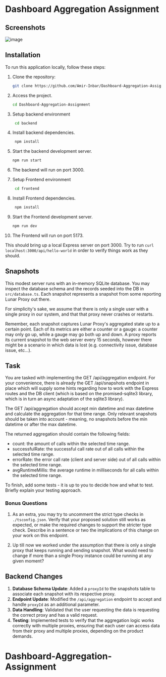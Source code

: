 # Dashboard Aggregation Assignment

## Screenshots

![image](https://github.com/user-attachments/assets/ee64a7ac-2263-41e8-a205-236922d9d561)

## Installation

To run this application locally, follow these steps:

1. Clone the repository:

   ```bash
   git clone https://github.com/Amir-Inbar/Dashboard-Aggregation-Assignment.git
   ```

2. Access the project.

   ```bash
   cd Dashboard-Aggregation-Assignment

   ```

3. Setup backend environment

   ```bash
    cd backend

   ```

4. Install backend dependencies.

   ```bash
    npm install

   ```

5. Start the backend development server.

   ```bash
   npm run start

   ```

6. The backend will run on port 3000.

7. Setup Frontend environment

   ```bash
    cd frontend

   ```

8. Install Frontend dependencies.

   ```bash
    npm install

   ```

9. Start the Frontend development server.

   ```bash
   npm run dev

   ```

10. The Frontend will run on port 5173.

This should bring up a local Express server on port 3000.
Try to run `curl localhost:3000/api/hello-world` in order to verify things work as they should.

## Snapshots

This modest server runs with an in-memory SQLite database. You may inspect the database schema and the records seeded into the DB in `src/database.ts`.
Each snapshot represents a snapshot from some reporting Lunar Proxy out there.

For simplicity's sake, we assume that there is only a single user with a single proxy in our system, and that that proxy never crashes or restarts.

Remember, each snapshot captures Lunar Proxy's aggregated state up to a certain point. Each of its metrics are either a counter or a gauge: a counter may only go up, while a gauge may go both up and down.
A proxy reports its current snapshot to the web server every 15 seconds, however there might be a scenario in which data is lost (e.g. connectivity issue, database issue, etc...).

## Task

You are tasked with implementing the GET /api/aggregation endpoint.
For your convenience, there is already the GET /api/snapshots endpoint in place which will supply some hints regarding how to work with the Express routes and the DB client (which is based on the promised-sqlite3 library, which is in turn an async adaptation of the sqlite3 library).

The GET /api/aggregation should accept min datetime and max datetime and calculate the aggregation for that time range. Only relevant snapshots should be taken into account - meaning, no snapshots before the min datetime or after the max datetime.

The returned aggregation should contain the following fields:

- count: the amount of calls within the selected time range.
- successfulRate: the successful call rate out of all calls within the selected time range.
- errorRate: the error call rate (client and server side) out of all calls within the selected time range.
- avgRuntimeMillis: the average runtime in milliseconds for all calls within the selected time range.

To finish, add some tests - it is up to you to decide how and what to test. Briefly explain your testing approach.

### Bonus Questions

1. As an extra, you may try to uncomment the strict type checks in `./tsconfig.json`. Verify that your proposed solution still works as expected, or make the required changes to support the stricter type check.
   Describe in a sentence or two the implications of this change on your work on this endpoint.

2. Up till now we worked under the assumption that there is only a single proxy that keeps running and sending snapshot. What would need to change if more than a single Proxy instance could be running at any given moment?

## Backend Changes

1. **Database Schema Update**: Added a `proxyId` to the snapshots table to associate each snapshot with its respective proxy.
2. **Endpoint Update**: Modified the `/api/aggregation` endpoint to accept and handle `proxyId` as an additional parameter.
3. **Data Handling**: Validated that the user requesting the data is requesting the correct proxy and has a valid request.
4. **Testing**: Implemented tests to verify that the aggregation logic works correctly with multiple proxies, ensuring that each user can access data from their proxy and multiple proxies, depending on the product demands.

# Dashboard-Aggregation-Assignment
